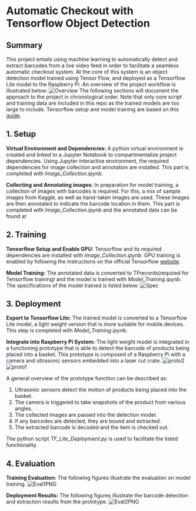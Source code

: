 

# Automatic Checkout with Tensorflow Object Detection 
## Summary 
This project entails using machine learning to automatically detect and extract barcodes from a live video feed in order to facilitate a seamless automatic checkout system. At the core of this system is an object detection model trained using Tensor Flow, and deployed as a Tensorflow Lite model to the Raspberry Pi. An overview of the project workflow is illustrated below:
![Overview](https://github.com/ZehaoJia/TensorFlow-Barcode-Detetction/assets/171085428/87bad81b-364b-4fcb-8a61-c7c28e2d7597)
The following sections will document the approach to the project in chronological order. Note that only core script and training data are included in this repo as the trained models are too large to include. Tensorflow setup and model training are based on this [guide](https://github.com/nicknochnack/TFODCourse).

## 1. Setup 

**Virtual Environment and Dependencies:**
 A python virtual environment is created and linked to a Jupyter Notebook to compartmentalize project dependencies. Using Jupyter interactive environment, the required dependencies for image collection and annotation are installed. This part is completed with *Image_Collection.ipynb*.

**Collecting and Annotating images:** 
In preparation for model training, a collection of images with barcodes is required. For this, a mix of sample images from Kaggle, as well as hand-taken images are used. These images are then annotated to indicate the barcode location in them. This part is completed with *Image_Collection.ipynb* and the annotated data can be found at 

## 2. Training
**Tensorflow Setup and Enable GPU:**
Tensorflow and its required dependencies are installed with *Image_Collection.ipynb*. GPU training is enabled by following the instructions on the official Tensorflow [website](https://www.tensorflow.org/install/source_windowsinstalling).

**Model Training:**
The annotated data is converted to TFrecords(required for Tensorflow training) and the model is trained with *Model_Training.ipynb*. The specifications of the model trained is listed below:
![Spec](https://github.com/ZehaoJia/TensorFlow-Barcode-Detetction/assets/171085428/d915b24d-21d7-4724-979a-bfd99347d0fd)

## 3. Deployment
**Export to Tensorflow Lite:**
The trained model is converted to a Tensorflow Lite model, a light weight version that is more suitable for mobile devices. This step is completed with *Model_Training.ipynb*.

**Integrate into Raspberry Pi System:**
The light weight model is integrated in a functioning prototype that is able to detect the barcode of products being placed into a basket. This prototype is composed of a Raspberry Pi with a camera and ultrasonic sensors embedded into a laser cut crate. 
![proto2](https://github.com/ZehaoJia/TensorFlow-Barcode-Detetction/assets/171085428/a8e01577-2516-465c-8bd5-55c5c8203a44)
![proto1](https://github.com/ZehaoJia/TensorFlow-Barcode-Detetction/assets/171085428/fa7c63d4-3bdb-474f-afb0-2e6687768cdb)

A general overview of the prototype function can be described as:
1. Ultrasonic sensors detect the motion of products being placed into the basket.
2. The camera is triggered to take snapshots of the product from various angles.
3. The collected images are passed into the detection model.
4. If any barcodes are detected, they are bound and extracted. 
5. The extracted barcode is decoded and the item is checked out.

The python script *TF_Lite_Deployment.py* is used to facilitate the listed functionality. 

## 4. Evaluation

**Training Evaluation:**
The following figures illustrate the evaluation on model training.
![Eval1PNG](https://github.com/ZehaoJia/TensorFlow-Barcode-Detetction/assets/171085428/f984977a-9930-4928-ad6e-1b9930aa44ec)

**Deployment Results:**
The following figures illustrate the barcode detection and extraction results from the prototype. 
![Eval2PNG](https://github.com/ZehaoJia/TensorFlow-Barcode-Detetction/assets/171085428/549514d2-63c5-4bea-a904-7ef774b72b64)
